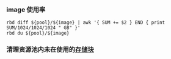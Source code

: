 ### image 使用率
```shell
rbd diff ${pool}/${image} | awk '{ SUM += $2 } END { print SUM/1024/1024/1024 " GB" }'
rbd du ${pool}/${image}
```
### 清理资源池内未在使用的[存储块](script/clean.sh "clean img")
